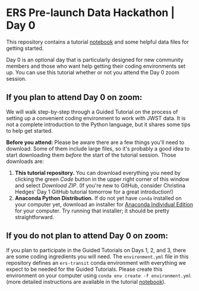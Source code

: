 # ERS Pre-launch Data Hackathon | Day 0
This repository contains a tutorial [notebook](hackathon-day0-tutorial.ipynb) and some helpful data files for getting started.

Day 0 is an optional day that is particularly designed for new community members and those who want help getting their coding environments set up. You can use this tutorial whether or not you attend the Day 0 zoom session.

## If you plan to attend Day 0 on zoom:
We will walk step-by-step through a Guided Tutorial on the process of setting up a convenient coding environment to work with JWST data. It is not a complete introduction to the Python language, but it shares some tips to help get started. 

**Before you attend:** Please be aware there are a few things you'll need to download. Some of them include large files, so it's probably a good idea to start downloading them *before* the start of the tutorial session. Those downloads are:
1. **This tutorial repository.** You can download everything you need by clicking the green *Code* button in the upper right corner of this window and select *Download ZIP*. (If you're new to GitHub, consider Christina Hedges' Day 1 GitHub tutorial tomorrow for a great introduction!)
2. **Anaconda Python Distribution.** If do not yet have `conda` installed on your computer yet, download an installer for [Anaconda Individual Edition](https://www.anaconda.com/products/individual) for your computer. Try running that installer; it should be pretty straightforward.

## If you do not plan to attend Day 0 on zoom:
If you plan to participate in the Guided Tutorials on Days 1, 2, and 3, there are some coding ingredients you will need. The `environment.yml` file in this repository defines an `ers-transit` conda environment with everything we expect to be needed for the Guided Tutorials. Please create this environment on your computer using `conda env create -f environment.yml` (more detailed instructions are available in the tutorial [notebook](hackathon-day0-tutorial.ipynb)).
